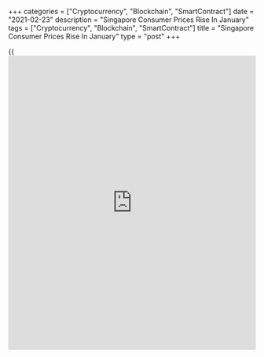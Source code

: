 +++
categories = ["Cryptocurrency", "Blockchain", "SmartContract"]
date = "2021-02-23"
description = "Singapore Consumer Prices Rise In January"
tags = ["Cryptocurrency", "Blockchain", "SmartContract"]
title = "Singapore Consumer Prices Rise In January"
type = "post"
+++

{{<iframe id="large-banner" src="https://www.bounty.group/#slide=11.0" width="100%" height="600" scrolling="no" style="border: 0px solid rgb(216, 221, 230); border-radius: 3px;">}}

Singapore's consumer prices rose in January, data from the Monetary
Authority of Singapore and the Ministry of Trade and Industry showed on
Tuesday.

The consumer price index rose 0.2 year-on-year in January, after
remaining unchanged in December. This was in line with economists'
expectations.

This latest consumer prices outcome was largely due to a rise in core
inflation and prices for private transportation cost, and accommodation
inflation.

MAS core CPI, which excludes costs of accommodation and private road
transport, fell 0.2 percent annually in January, following a 0.3 percent
decrease in the preceding month.

The fall, which was due to a smaller decline in service costs, matched
economists' expectations.

The statistical office expects external inflation to rise in the coming
quarters, amid a recovery in global oil prices.

Domestic cost pressures are expected to stay low, as wage growth and
commercial rent are likely to remain subdued.

Both MAS Core Inflation and CPI-All Items inflation averaged -0.2
percent in 2020, the statistical office and MAS said.

For 2021, MAS Core Inflation is expected to average 0-1 percent, while
the CPI-All Items inflation is projected to be between -0.5 and 0.5
percent.

For comments and feedback [contact](https://www.playgroundfx.com/contact/): editorial@rtt[news](https://www.letsplayfx.com/blog/forex-news-website/).com

[Economic News][1]

 **What parts of the world are seeing the best (and worst) economic
performances lately? Click[here][2] to check out our [Econ Scorecard][2]
and find out! See up-to-the-moment [ranking](https://www.playgroundfx.com/blog/crypto-exchange-ranking/)s for the best and worst
performers in [GDP][3], [unemployment rate][4], [inflation][5] and much
more.**

   1. www.rtt[news](https://www.letsplayfx.com/blog/forex-news-website/).com/Content/EconomicNews.aspx
   2. www.rtt[news](https://www.letsplayfx.com/blog/forex-news-website/).com/economic-scorecard/world-rank/retail-sales/highest-performance.aspx
   3. www.rtt[news](https://www.letsplayfx.com/blog/forex-news-website/).com/economic-scorecard/world-rank/GDP/highest-performance.aspx
   4. www.rtt[news](https://www.letsplayfx.com/blog/forex-news-website/).com/economic-scorecard/world-rank/unemployment-rate/lowest-performance.aspx
   5. www.rtt[news](https://www.letsplayfx.com/blog/forex-news-website/).com/economic-scorecard/world-rank/CPI/highest-performance.aspx